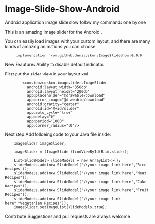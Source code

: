 # Image-Slide-Show-Android
Android application image slide slow follow my commands one by one

This is an amazing image slider for the Android .

You can easily load images with your custom layout, and there are many kinds of amazing animations you can choose.
   
         implementation 'com.github.denzcoskun:ImageSlideshow:0.0.6'
         
New Feautures
      Ability to disable default indicator.
      
First put the slider view in your layout xml :   
            
            <com.denzcoskun.imageslider.ImageSlider
              android:layout_width="350dp"
              android:layout_height="200dp"
              app:placeholder="@drawable/download"
              app:error_image="@drawable/download"
              android:gravity="center"
              android:id="@+id/slider"
              app:auto_cycle="true"
              app:delay="0"
              app:period="1000"
              app:corner_radius="10"/>
              
  
Next step
  Add folloeing code to your Java file inside: 
       
        ImageSlider imageSlider;
         
        imageSlider = (ImageSlider)findViewById(R.id.slider);
        
        List<SlideModel> slideModels = new ArrayList<>();
        slideModels.add(new SlideModel("//your image link here","Rice Recipes"));
        slideModels.add(new SlideModel("//your image link here","Meat Recipes"));
        slideModels.add(new SlideModel("//your image link here","Cake Recipes"));
        slideModels.add(new SlideModel("//your image link here","Fruit Recipes"));
        slideModels.add(new SlideModel("//your image link here","Vegetarian Recipes"));
        imageSlider.setImageList(slideModels,true);
        
        
 Contribute
  Suggestions and pull requests are always welcome
          
